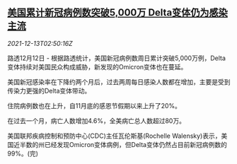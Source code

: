 <!--1639364463000-->
[美国累计新冠病例数突破5,000万 Delta变体仍为感染主流](https://cn.reuters.com/article/usa-coronavirus-1212-sun-idCNKBS2IS05Y)
------

<div><i>2021-12-13T02:50:16Z</i></div><p>路透12月12日 - 根据路透统计，美国新冠病例数周日累计突破5,000万例，Delta变体持续对美国民众构成威胁，新发现的Omicron变体也在蔓延。</p><p>美国新冠感染率在下降约两个月后，过去两周每日感染人数都在增加，主要是受到传染力更强的Delta变体带动。</p><p>住院病例数也在上升，自11月底的感恩节假期以来上升了20%。</p><p>在过去一个月，病亡人数增加4.6%，全美病亡总人数超过80万。</p><p>美国联邦疾病控制和预防中心(CDC)主任瓦伦斯基(Rochelle Walensky)表示，美国近半数的州已经发现Omicron变体病例，但Delta变体仍然占目前新冠病例数的99%。(完)</p>
